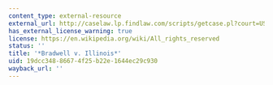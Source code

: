 ```yaml
---
content_type: external-resource
external_url: http://caselaw.lp.findlaw.com/scripts/getcase.pl?court=US&vol=83&invol=130
has_external_license_warning: true
license: https://en.wikipedia.org/wiki/All_rights_reserved
status: ''
title: '*Bradwell v. Illinois*'
uid: 19dcc348-8667-4f25-b22e-1644ec29c930
wayback_url: ''
---
```

